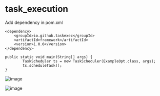 # task_execution

Add dependency in pom.xml
```
<dependency>
	<groupId>io.github.taskexec</groupId>
	<artifactId>framework</artifactId>
	<version>1.0.0</version>
</dependency>

public static void main(String[] args) {
        TaskScheduler ts = new TaskScheduler(ExampleOpt.class, args);
        ts.scheduleTask();
}

```
![image](https://user-images.githubusercontent.com/113044143/188921752-ade6dd79-ad0d-42b7-bb8e-d51716f4b6e1.png)


![image](https://user-images.githubusercontent.com/113044143/188921817-1bf5979e-c987-4f32-8038-7a80128ed729.png)

